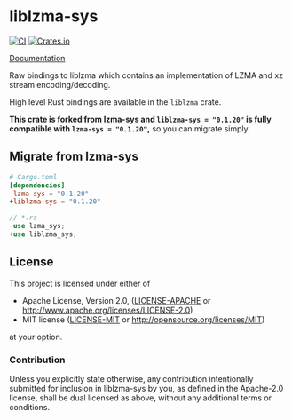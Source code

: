 # liblzma-sys

[![CI](https://github.com/Portable-Network-Archive/liblzma-rs/actions/workflows/main.yml/badge.svg)](https://github.com/Portable-Network-Archive/liblzma-rs/actions/workflows/main.yml)
[![Crates.io][crates-badge]][crates-url]

[crates-badge]: https://img.shields.io/crates/v/liblzma-sys.svg
[crates-url]: https://crates.io/crates/liblzma-sys

[Documentation](https://docs.rs/liblzma-sys)

Raw bindings to liblzma which contains an implementation of LZMA and xz stream
encoding/decoding.

High level Rust bindings are available in the `liblzma` crate.

**This crate is forked from [lzma-sys](https://crates.io/crates/lzma-sys) and `liblzma-sys = "0.1.20"` is fully compatible with `lzma-sys = "0.1.20"`,**
so you can migrate simply.

## Migrate from lzma-sys

```toml
# Cargo.toml
[dependencies]
-lzma-sys = "0.1.20"
+liblzma-sys = "0.1.20"
```

```rust
// *.rs
-use lzma_sys;
+use liblzma_sys;
```

## License

This project is licensed under either of

* Apache License, Version 2.0, ([LICENSE-APACHE](LICENSE-APACHE) or
  http://www.apache.org/licenses/LICENSE-2.0)
* MIT license ([LICENSE-MIT](LICENSE-MIT) or
  http://opensource.org/licenses/MIT)

at your option.

### Contribution

Unless you explicitly state otherwise, any contribution intentionally submitted
for inclusion in liblzma-sys by you, as defined in the Apache-2.0 license, shall be
dual licensed as above, without any additional terms or conditions.
